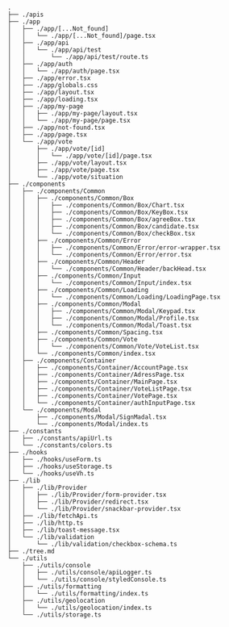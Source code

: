 

        .
        ├── ./apis
        ├── ./app
        │   ├── ./app/[...Not_found]
        │   │   └── ./app/[...Not_found]/page.tsx
        │   ├── ./app/api
        │   │   └── ./app/api/test
        │   │       └── ./app/api/test/route.ts
        │   ├── ./app/auth
        │   │   └── ./app/auth/page.tsx
        │   ├── ./app/error.tsx
        │   ├── ./app/globals.css
        │   ├── ./app/layout.tsx
        │   ├── ./app/loading.tsx
        │   ├── ./app/my-page
        │   │   ├── ./app/my-page/layout.tsx
        │   │   └── ./app/my-page/page.tsx
        │   ├── ./app/not-found.tsx
        │   ├── ./app/page.tsx
        │   └── ./app/vote
        │       ├── ./app/vote/[id]
        │       │   └── ./app/vote/[id]/page.tsx
        │       ├── ./app/vote/layout.tsx
        │       ├── ./app/vote/page.tsx
        │       └── ./app/vote/situation
        ├── ./components
        │   ├── ./components/Common
        │   │   ├── ./components/Common/Box
        │   │   │   ├── ./components/Common/Box/Chart.tsx
        │   │   │   ├── ./components/Common/Box/KeyBox.tsx
        │   │   │   ├── ./components/Common/Box/agreeBox.tsx
        │   │   │   ├── ./components/Common/Box/candidate.tsx
        │   │   │   └── ./components/Common/Box/checkBox.tsx
        │   │   ├── ./components/Common/Error
        │   │   │   ├── ./components/Common/Error/error-wrapper.tsx
        │   │   │   └── ./components/Common/Error/error.tsx
        │   │   ├── ./components/Common/Header
        │   │   │   └── ./components/Common/Header/backHead.tsx
        │   │   ├── ./components/Common/Input
        │   │   │   └── ./components/Common/Input/index.tsx
        │   │   ├── ./components/Common/Loading
        │   │   │   └── ./components/Common/Loading/LoadingPage.tsx
        │   │   ├── ./components/Common/Modal
        │   │   │   ├── ./components/Common/Modal/Keypad.tsx
        │   │   │   ├── ./components/Common/Modal/Profile.tsx
        │   │   │   └── ./components/Common/Modal/Toast.tsx
        │   │   ├── ./components/Common/Spacing.tsx
        │   │   ├── ./components/Common/Vote
        │   │   │   └── ./components/Common/Vote/VoteList.tsx
        │   │   └── ./components/Common/index.tsx
        │   ├── ./components/Container
        │   │   ├── ./components/Container/AccountPage.tsx
        │   │   ├── ./components/Container/AdressPage.tsx
        │   │   ├── ./components/Container/MainPage.tsx
        │   │   ├── ./components/Container/VoteListPage.tsx
        │   │   ├── ./components/Container/VotePage.tsx
        │   │   └── ./components/Container/authInputPage.tsx
        │   └── ./components/Modal
        │       ├── ./components/Modal/SignMadal.tsx
        │       └── ./components/Modal/index.ts
        ├── ./constants
        │   ├── ./constants/apiUrl.ts
        │   └── ./constants/colors.ts
        ├── ./hooks
        │   ├── ./hooks/useForm.ts
        │   ├── ./hooks/useStorage.ts
        │   └── ./hooks/useVh.ts
        ├── ./lib
        │   ├── ./lib/Provider
        │   │   ├── ./lib/Provider/form-provider.tsx
        │   │   ├── ./lib/Provider/redirect.tsx
        │   │   └── ./lib/Provider/snackbar-provider.tsx
        │   ├── ./lib/fetchApi.ts
        │   ├── ./lib/http.ts
        │   ├── ./lib/toast-message.tsx
        │   └── ./lib/validation
        │       └── ./lib/validation/checkbox-schema.ts
        ├── ./tree.md
        └── ./utils
            ├── ./utils/console
            │   ├── ./utils/console/apiLogger.ts
            │   └── ./utils/console/styledConsole.ts
            ├── ./utils/formatting
            │   └── ./utils/formatting/index.ts
            ├── ./utils/geolocation
            │   └── ./utils/geolocation/index.ts
            └── ./utils/storage.ts

